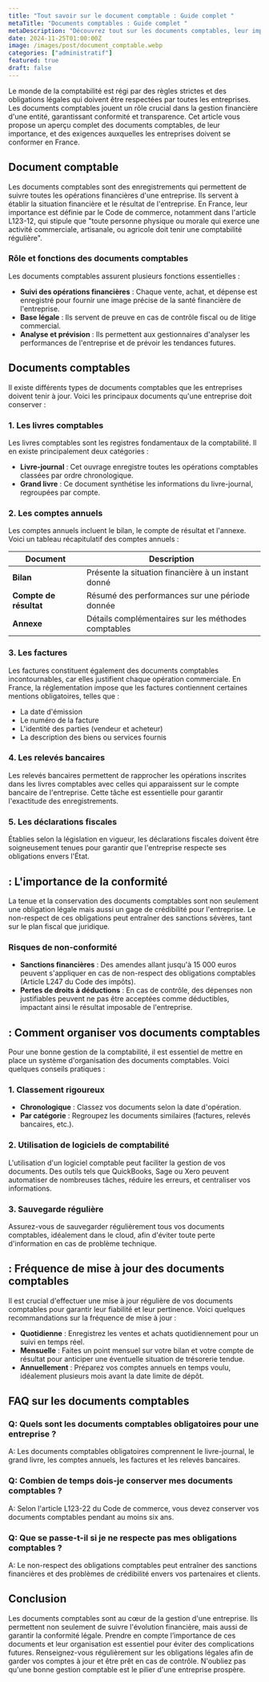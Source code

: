 ```yaml
---
title: "Tout savoir sur le document comptable : Guide complet "
metaTitle: "Documents comptables : Guide complet "
metaDescription: "Découvrez tout sur les documents comptables, leur importance, et les obligations légales en France."
date: 2024-11-25T01:00:00Z
image: /images/post/document_comptable.webp
categories: ["administratif"]
featured: true
draft: false
---
```


Le monde de la comptabilité est régi par des règles strictes et des obligations légales qui doivent être respectées par toutes les entreprises. Les documents comptables jouent un rôle crucial dans la gestion financière d'une entité, garantissant conformité et transparence. Cet article vous propose un aperçu complet des documents comptables, de leur importance, et des exigences auxquelles les entreprises doivent se conformer en France.

## Document comptable

Les documents comptables sont des enregistrements qui permettent de suivre toutes les opérations financières d'une entreprise. Ils servent à établir la situation financière et le résultat de l'entreprise. En France, leur importance est définie par le Code de commerce, notamment dans l'article L123-12, qui stipule que "toute personne physique ou morale qui exerce une activité commerciale, artisanale, ou agricole doit tenir une comptabilité régulière".

### Rôle et fonctions des documents comptables

Les documents comptables assurent plusieurs fonctions essentielles :

- **Suivi des opérations financières** : Chaque vente, achat, et dépense est enregistré pour fournir une image précise de la santé financière de l'entreprise.
- **Base légale** : Ils servent de preuve en cas de contrôle fiscal ou de litige commercial.
- **Analyse et prévision** : Ils permettent aux gestionnaires d'analyser les performances de l'entreprise et de prévoir les tendances futures.

## Documents comptables

Il existe différents types de documents comptables que les entreprises doivent tenir à jour. Voici les principaux documents qu'une entreprise doit conserver :

### 1. Les livres comptables

Les livres comptables sont les registres fondamentaux de la comptabilité. Il en existe principalement deux catégories :

- **Livre-journal** : Cet ouvrage enregistre toutes les opérations comptables classées par ordre chronologique.
- **Grand livre** : Ce document synthétise les informations du livre-journal, regroupées par compte.

### 2. Les comptes annuels

Les comptes annuels incluent le bilan, le compte de résultat et l'annexe. Voici un tableau récapitulatif des comptes annuels :

| Document       | Description                                           |
|----------------|-------------------------------------------------------|
| **Bilan**      | Présente la situation financière à un instant donné   |
| **Compte de résultat** | Résumé des performances sur une période donnée |
| **Annexe**     | Détails complémentaires sur les méthodes comptables   |

### 3. Les factures

Les factures constituent également des documents comptables incontournables, car elles justifient chaque opération commerciale. En France, la réglementation impose que les factures contiennent certaines mentions obligatoires, telles que :

- La date d'émission
- Le numéro de la facture
- L'identité des parties (vendeur et acheteur)
- La description des biens ou services fournis

### 4. Les relevés bancaires

Les relevés bancaires permettent de rapprocher les opérations inscrites dans les livres comptables avec celles qui apparaissent sur le compte bancaire de l'entreprise. Cette tâche est essentielle pour garantir l'exactitude des enregistrements.

### 5. Les déclarations fiscales

Établies selon la législation en vigueur, les déclarations fiscales doivent être soigneusement tenues pour garantir que l'entreprise respecte ses obligations envers l'État.

##  : L'importance de la conformité

La tenue et la conservation des documents comptables sont non seulement une obligation légale mais aussi un gage de crédibilité pour l'entreprise. Le non-respect de ces obligations peut entraîner des sanctions sévères, tant sur le plan fiscal que juridique.

### Risques de non-conformité

- **Sanctions financières** : Des amendes allant jusqu'à 15 000 euros peuvent s'appliquer en cas de non-respect des obligations comptables (Article L247 du Code des impôts).
- **Pertes de droits à déductions** : En cas de contrôle, des dépenses non justifiables peuvent ne pas être acceptées comme déductibles, impactant ainsi le résultat imposable de l'entreprise.

##  : Comment organiser vos documents comptables

Pour une bonne gestion de la comptabilité, il est essentiel de mettre en place un système d'organisation des documents comptables. Voici quelques conseils pratiques :

### 1. Classement rigoureux

- **Chronologique** : Classez vos documents selon la date d'opération.
- **Par catégorie** : Regroupez les documents similaires (factures, relevés bancaires, etc.).

### 2. Utilisation de logiciels de comptabilité

L'utilisation d'un logiciel comptable peut faciliter la gestion de vos documents. Des outils tels que QuickBooks, Sage ou Xero peuvent automatiser de nombreuses tâches, réduire les erreurs, et centraliser vos informations.

### 3. Sauvegarde régulière

Assurez-vous de sauvegarder régulièrement tous vos documents comptables, idéalement dans le cloud, afin d'éviter toute perte d'information en cas de problème technique.

##  : Fréquence de mise à jour des documents comptables

Il est crucial d'effectuer une mise à jour régulière de vos documents comptables pour garantir leur fiabilité et leur pertinence. Voici quelques recommandations sur la fréquence de mise à jour :

- **Quotidienne** : Enregistrez les ventes et achats quotidiennement pour un suivi en temps réel.
- **Mensuelle** : Faites un point mensuel sur votre bilan et votre compte de résultat pour anticiper une éventuelle situation de trésorerie tendue.
- **Annuellement** : Préparez vos comptes annuels en temps voulu, idéalement plusieurs mois avant la date limite de dépôt.

## FAQ sur les documents comptables

### Q: Quels sont les documents comptables obligatoires pour une entreprise ?

A: Les documents comptables obligatoires comprennent le livre-journal, le grand livre, les comptes annuels, les factures et les relevés bancaires.

### Q: Combien de temps dois-je conserver mes documents comptables ?

A: Selon l'article L123-22 du Code de commerce, vous devez conserver vos documents comptables pendant au moins six ans.

### Q: Que se passe-t-il si je ne respecte pas mes obligations comptables ?

A: Le non-respect des obligations comptables peut entraîner des sanctions financières et des problèmes de crédibilité envers vos partenaires et clients.

## Conclusion

Les documents comptables sont au cœur de la gestion d'une entreprise. Ils permettent non seulement de suivre l'évolution financière, mais aussi de garantir la conformité légale. Prendre en compte l’importance de ces documents et leur organisation est essentiel pour éviter des complications futures. Renseignez-vous régulièrement sur les obligations légales afin de garder vos comptes à jour et être prêt en cas de contrôle. N'oubliez pas qu'une bonne gestion comptable est le pilier d'une entreprise prospère.